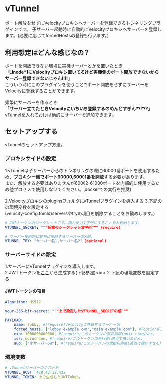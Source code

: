 # vTunnel
ポート解放をせずにVelocityプロキシへサーバーを登録できるトンネリングプラグインです。
子サーバー起動時に自動的にVelocityプロキシへサーバーを登録します。(必要に応じてforcedHostsの登録も行います。)
## 利用想定はどんな感じなの？
ポートを開放できない環境に実機サーバーとかを置いたとき<br>
**「Linode*1にVelocityプロキシ置いてるけど実機側のポート開放できないからサーバー登録できないじゃん!!!!」**<br>
こういう時にこのプラグインを使うことでポート開放をせずにサーバーをVelocityに登録することができます。<br>
<br>
頻繁にサーバーを作るとき<br>
**「サーバー立てたときVelocityにいちいち登録するのめんどすぎん?????」**<br>
vTunnelを入れておけば動的にサーバーを追加できます。<br>

## セットアップする
vTunnelのセットアップ方法。
### プロキシサイドの設定
1.vTunnelは子サーバーからのトンネリングの際に60000番ポートを使用するため、**プロキシー側でポート60000,60001番を開放**する必要があります。<br>
また、解放する必要はありませんが60002-61000ポートを内部的に使用するため他プロセスで使用しないでください。(dockerでの実行を推奨)<br>
<br>
2.VelocityプロキシのpluginsフォルダにvTunnelプラグインを導入する
3.下記のの環境変数を設定する<br>
(velocity-config.tomlのserversやtryの項目を削除することをお勧めします。)
```yaml
# JWTトークンのシークレットです。極力長い文字列にすることをお勧めします。
VTUNNEL_SECRET: """任意のシークレット文字列""" (require)

# サーバー接続時に最初に接続するサーバーの名前。
VTUNNEL_TRY: "サーバー名1,サーバー名2" (optional)
```
### サーバーサイドの設定
1.サーバーにvTunnelプラグインを導入します。<br>
2.JWTトークンを[ここ]([https://jwt.io/](https://jwt.io/#debugger-io?token=eyJhbGciOiJIUzUxMiIsInR5cCI6IkpXVCJ9.eyJuYW1lIjoi44K144O844OQ44O85ZCNKOWNiuinkuiLseaVsOWtl-ODj-OCpOODleODsygtKeOAgeOCouODs-ODgOODvOODkOODvChfKeOBruOBv-OAgikiLCJmb3JjZWRfaG9zdHMiOlsiIl0sImV4cCI6MTAwMDAwMDAwMDAwMCwiaXNzIjoidG9rZW7jga7kvZzmiJDogIUiLCJhdWQiOlsi5L2_55So6ICF5oOz5a6aKOmBqeW9k-OBq-WFpeOCjOOBpuWkp-S4iOWkq-OBp-OBmSkiXX0.nXdODR_g-sH9aB7OHxRDRDzHx-zt6YYBfUP5w7pQbDnHvu3FzYpcOTw4JC-6VJEZuNBPDMkiWaEfxEjlDbnOMQ))から生成する(下記参照)<br>
2.下記の環境変数を設定する<br>
#### JWTトークンの項目
```yaml
Algorithm: HS512

your-256-bit-secret: """上で設定した$VTUNNEL_SECRETの値"""

PAYLOAD:
    name: lobby, #(require)Velocityに登録するサーバー名
    forced_hosts: ["lobby.example.com","main.example.com"], #(optional)Velocityに登録するforcedHostsのアドレス
    exp: 1000000000000, #(require)このトークンの有効期限(unix_time/sec)
    iss: moruch4nn, #(require)このトークンの発行者(適当で構いません)
    aud: ["小サーバー用"], #(require)このトークンの想定利用者(適当で構いません)
```
### 環境変数
```yaml
# vTunnelサーバーのホスト名
VTUNNEL_HOST: 478.43.12.432
VTUNNEL_TOKEN: 上で生成したJWTToken。
```
